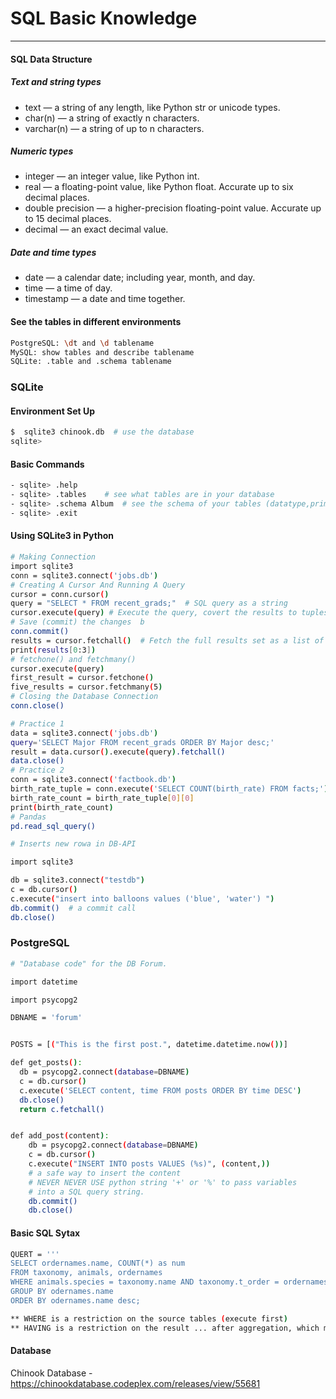 # SQL Basic Knowledge
-----

#### SQL Data Structure
##### Text and string types
- text — a string of any length, like Python str or unicode types.
- char(n) — a string of exactly n characters.
- varchar(n) — a string of up to n characters.
##### Numeric types
- integer — an integer value, like Python int.
- real — a floating-point value, like Python float. Accurate up to six decimal places.
- double precision — a higher-precision floating-point value. Accurate up to 15 decimal places.
- decimal — an exact decimal value.
##### Date and time types
- date — a calendar date; including year, month, and day.
- time — a time of day.
- timestamp — a date and time together.

#### See the tables in different environments
```sh
PostgreSQL: \dt and \d tablename
MySQL: show tables and describe tablename
SQLite: .table and .schema tablename
```
### SQLite 
#### Environment Set Up
```sh
$  sqlite3 chinook.db  # use the database
sqlite>
```
#### Basic Commands
```sh
- sqlite> .help
- sqlite> .tables    # see what tables are in your database
- sqlite> .schema Album  # see the schema of your tables (datatype,primary key, foreign key
- sqlite> .exit
```
#### Using SQLite3 in Python
```sh
# Making Connection
import sqlite3
conn = sqlite3.connect('jobs.db')
# Creating A Cursor And Running A Query
cursor = conn.cursor()  
query = "SELECT * FROM recent_grads;"  # SQL query as a string
cursor.execute(query) # Execute the query, covert the results to tuples and store as a local varaible
# Save (commit) the changes  b
conn.commit()
results = cursor.fetchall()  # Fetch the full results set as a list of tuples
print(results[0:3])
# fetchone() and fetchmany()
cursor.execute(query)
first_result = cursor.fetchone()
five_results = cursor.fetchmany(5)  
# Closing the Database Connection
conn.close()   

# Practice 1
data = sqlite3.connect('jobs.db')
query='SELECT Major FROM recent_grads ORDER BY Major desc;'
result = data.cursor().execute(query).fetchall()
data.close()
# Practice 2
conn = sqlite3.connect('factbook.db')
birth_rate_tuple = conn.execute('SELECT COUNT(birth_rate) FROM facts;').fetchall()
birth_rate_count = birth_rate_tuple[0][0]
print(birth_rate_count)
# Pandas
pd.read_sql_query()

# Inserts new rowa in DB-API

import sqlite3

db = sqlite3.connect("testdb")
c = db.cursor()
c.execute("insert into balloons values ('blue', 'water') ")
db.commit()  # a commit call
db.close()

```

### PostgreSQL
```sh
# "Database code" for the DB Forum.

import datetime

import psycopg2

DBNAME = 'forum'


POSTS = [("This is the first post.", datetime.datetime.now())]

def get_posts():
  db = psycopg2.connect(database=DBNAME)
  c = db.cursor()
  c.execute('SELECT content, time FROM posts ORDER BY time DESC')
  db.close()
  return c.fetchall()


def add_post(content):
	db = psycopg2.connect(database=DBNAME)
	c = db.cursor()
	c.execute("INSERT INTO posts VALUES (%s)", (content,))
	# a safe way to insert the content
	# NEVER NEVER USE python string '+' or '%' to pass variables 
	# into a SQL query string. 
	db.commit()
	db.close() 

```


#### Basic SQL Sytax
```sh
QUERT = '''
SELECT ordernames.name, COUNT(*) as num
FROM taxonomy, animals, ordernames
WHERE animals.species = taxonomy.name AND taxonomy.t_order = ordernames.t_order
GROUP BY odernames.name
ORDER BY odernames.name desc;
```

```sh
** WHERE is a restriction on the source tables (execute first)
** HAVING is a restriction on the result ... after aggregation, which means. filter on a column generated by a query.
```
#### Database 
Chinook Database - https://chinookdatabase.codeplex.com/releases/view/55681

